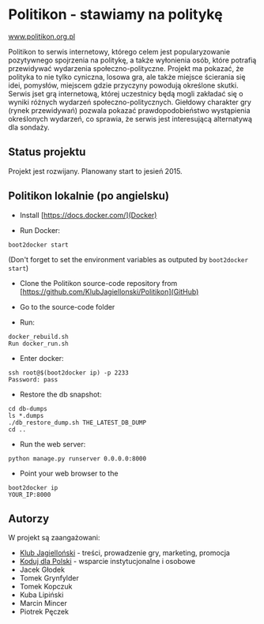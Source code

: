 # Politikon - stawiamy na politykę
www.politikon.org.pl

Politikon to serwis internetowy, którego celem jest popularyzowanie pozytywnego spojrzenia na politykę, a także wyłonienia osób, które potrafią przewidywać wydarzenia społeczno-polityczne. Projekt ma pokazać, że polityka to nie tylko cyniczna, losowa gra, ale także miejsce ścierania się idei, pomysłów, miejscem gdzie przyczyny powodują określone skutki. Serwis jset grą internetową, której uczestnicy będą mogli zakładać się o wyniki różnych wydarzeń społeczno-politycznych. Giełdowy charakter gry (rynek przewidywań) pozwala pokazać prawdopodobieństwo wystąpienia określonych wydarzeń, co sprawia, że serwis jest interesującą alternatywą dla sondaży.

## Status projektu

Projekt jest rozwijany. Planowany start to jesień 2015.

## Politikon lokalnie (po angielsku)

* Install [https://docs.docker.com/](Docker)

* Run Docker:
```
boot2docker start
```
(Don't forget to set the environment variables as outputed by `boot2docker start`)

* Clone the Politikon source-code repository from [https://github.com/KlubJagiellonski/Politikon](GitHub)

* Go to the source-code folder 

* Run:
```
docker_rebuild.sh
Run docker_run.sh
```

* Enter docker:
```
ssh root@$(boot2docker ip) -p 2233
Password: pass
```

* Restore the db snapshot:
```
cd db-dumps
ls *.dumps
./db_restore_dump.sh THE_LATEST_DB_DUMP
cd ..
```

* Run the web server:
```
python manage.py runserver 0.0.0.0:8000
```

* Point your web browser to the 
```
boot2docker ip
YOUR_IP:8000
```

## Autorzy

W projekt są zaangażowani:
* [Klub Jagielloński](http://www.kj.org.pl) - treści, prowadzenie gry, marketing, promocja
* [Koduj dla Polski](http://www.kodujdlapolski.pl) - wsparcie instytucjonalne i osobowe
* Jacek Głodek
* Tomek Grynfylder
* Tomek Kopczuk
* Kuba Lipiński
* Marcin Mincer
* Piotrek Pęczek

